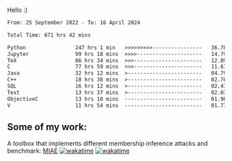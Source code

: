 Hello :)


<!--START_SECTION:waka-->

```txt
From: 25 September 2022 - To: 16 April 2024

Total Time: 671 hrs 42 mins

Python                247 hrs 1 min   >>>>>>>>>----------------   36.78 %
Jupyter               99 hrs 18 mins  >>>>---------------------   14.79 %
TeX                   86 hrs 34 mins  >>>----------------------   12.89 %
C                     77 hrs 59 mins  >>>----------------------   11.61 %
Java                  32 hrs 12 mins  >------------------------   04.79 %
C++                   18 hrs 38 mins  >------------------------   02.78 %
SQL                   16 hrs 12 mins  >------------------------   02.41 %
Text                  13 hrs 37 mins  >------------------------   02.03 %
ObjectiveC            13 hrs 18 mins  -------------------------   01.98 %
V                     11 hrs 54 mins  -------------------------   01.77 %
```

<!--END_SECTION:waka-->

## Some of my work: 

A toolbox that implements different membership inference attacks and benchmark: [MIAE](https://github.com/RPI-DSPlab) [![wakatime](https://wakatime.com/badge/user/18ac89f5-baf8-49e6-a5ee-d9272435ce3a/project/3e6541fd-578f-4d9d-9080-f2a42b2d10e1.svg)](https://wakatime.com/badge/user/18ac89f5-baf8-49e6-a5ee-d9272435ce3a/project/3e6541fd-578f-4d9d-9080-f2a42b2d10e1) [![wakatime](https://wakatime.com/badge/user/18ac89f5-baf8-49e6-a5ee-d9272435ce3a/project/5d5826e9-c6d6-4d86-8b00-0d1608c5f167.svg)](https://wakatime.com/badge/user/18ac89f5-baf8-49e6-a5ee-d9272435ce3a/project/5d5826e9-c6d6-4d86-8b00-0d1608c5f167)
